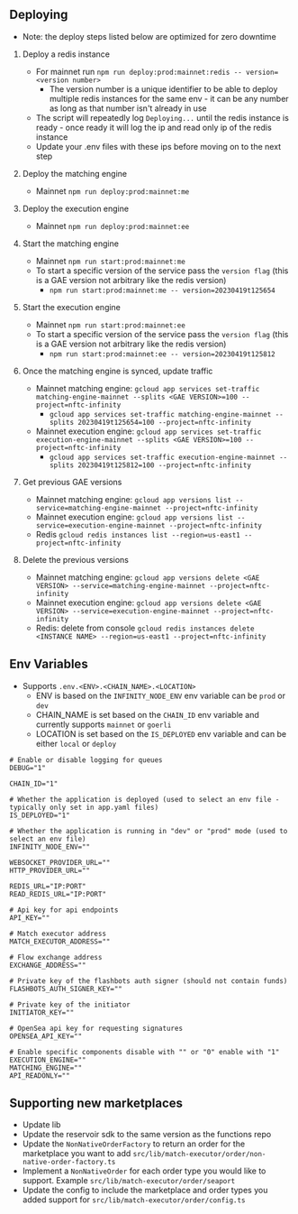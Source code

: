 

## Deploying
* Note: the deploy steps listed below are optimized for zero downtime

1. Deploy a redis instance
    * For mainnet run `npm run deploy:prod:mainnet:redis -- version=<version number>` 
        * The version number is a unique identifier to be able to deploy multiple redis instances for the same env - it can be any number as long as that number isn't already in use 
    * The script will repeatedly log `Deploying...` until the redis instance is ready - once ready it will log the ip and read only ip of the redis instance
    *  Update your .env files with these ips before moving on to the next step

2. Deploy the matching engine
    * Mainnet `npm run deploy:prod:mainnet:me`

3. Deploy the execution engine
    * Mainnet `npm run deploy:prod:mainnet:ee`

4. Start the matching engine
    * Mainnet `npm run start:prod:mainnet:me`
    * To start a specific version of the service pass the `version flag` (this is a GAE version not arbitrary like the redis version)
        * `npm run start:prod:mainnet:me -- version=20230419t125654`

5. Start the execution engine 
    * Mainnet `npm run start:prod:mainnet:ee` 
    * To start a specific version of the service pass the `version flag` (this is a GAE version not arbitrary like the redis version)
        * `npm run start:prod:mainnet:ee -- version=20230419t125812`

6. Once the matching engine is synced, update traffic 
    * Mainnet matching engine: `gcloud app services set-traffic matching-engine-mainnet --splits <GAE VERSION>=100 --project=nftc-infinity`
        * `gcloud app services set-traffic matching-engine-mainnet --splits 20230419t125654=100 --project=nftc-infinity`
    * Mainnet execution engine: `gcloud app services set-traffic execution-engine-mainnet --splits <GAE VERSION>=100 --project=nftc-infinity`
        * `gcloud app services set-traffic execution-engine-mainnet --splits 20230419t125812=100 --project=nftc-infinity`

7. Get previous GAE versions
    * Mainnet matching engine: `gcloud app versions list --service=matching-engine-mainnet --project=nftc-infinity`
    * Mainnet execution engine: `gcloud app versions list --service=execution-engine-mainnet --project=nftc-infinity`
    * Redis `gcloud redis instances list --region=us-east1 --project=nftc-infinity`

7. Delete the previous versions
    * Mainnet matching engine: `gcloud app versions delete <GAE VERSION> --service=matching-engine-mainnet --project=nftc-infinity`
    * Mainnet execution engine: `gcloud app versions delete <GAE VERSION> --service=execution-engine-mainnet --project=nftc-infinity`
    * Redis: delete from console `gcloud redis instances delete <INSTANCE NAME> --region=us-east1 --project=nftc-infinity`


## Env Variables
* Supports `.env.<ENV>.<CHAIN_NAME>.<LOCATION>`
    * ENV is based on the `INFINITY_NODE_ENV` env variable can be `prod` or `dev` 
    * CHAIN_NAME is set based on the `CHAIN_ID` env variable and currently supports `mainnet` or `goerli`
    * LOCATION is set based on the `IS_DEPLOYED` env variable and can be either `local` or `deploy`

```
# Enable or disable logging for queues
DEBUG="1" 

CHAIN_ID="1"

# Whether the application is deployed (used to select an env file - typically only set in app.yaml files)
IS_DEPLOYED="1"

# Whether the application is running in "dev" or "prod" mode (used to select an env file)
INFINITY_NODE_ENV=""

WEBSOCKET_PROVIDER_URL=""
HTTP_PROVIDER_URL=""

REDIS_URL="IP:PORT"
READ_REDIS_URL="IP:PORT"

# Api key for api endpoints
API_KEY=""

# Match executor address
MATCH_EXECUTOR_ADDRESS=""

# Flow exchange address
EXCHANGE_ADDRESS=""

# Private key of the flashbots auth signer (should not contain funds)
FLASHBOTS_AUTH_SIGNER_KEY=""

# Private key of the initiator
INITIATOR_KEY=""

# OpenSea api key for requesting signatures
OPENSEA_API_KEY=""

# Enable specific components disable with "" or "0" enable with "1"
EXECUTION_ENGINE=""
MATCHING_ENGINE=""
API_READONLY=""
```


## Supporting new marketplaces
* Update lib
* Update the reservoir sdk to the same version as the functions repo
* Update the `NonNativeOrderFactory` to return an order for the marketplace you want to add `src/lib/match-executor/order/non-native-order-factory.ts`
* Implement a `NonNativeOrder` for each order type you would like to support. Example `src/lib/match-executor/order/seaport`
* Update the config to include the marketplace and order types you added support for `src/lib/match-executor/order/config.ts`